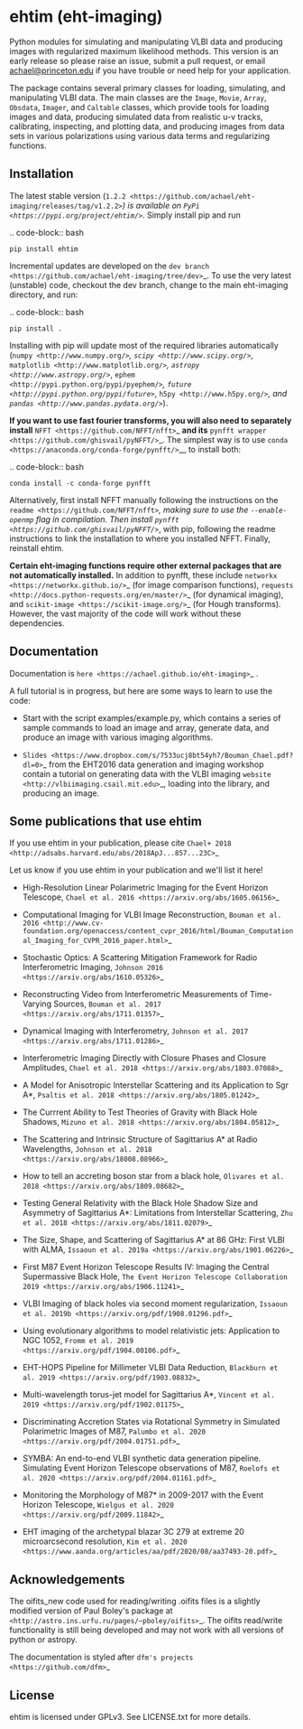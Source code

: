 ehtim (eht-imaging)
===================

Python modules for simulating and manipulating VLBI data and producing images with regularized maximum likelihood methods. This version is an early release so please raise an issue, submit a pull request, or email achael@princeton.edu if you have trouble or need help for your application.

The package contains several primary classes for loading, simulating, and manipulating VLBI data. The main classes are the ``Image``, ``Movie``, ``Array``, ``Obsdata``, ``Imager``, and ``Caltable`` classes, which provide tools for loading images and data, producing simulated data from realistic u-v tracks,  calibrating, inspecting, and  plotting data, and producing images from data sets in various polarizations using various data terms and regularizing functions.


Installation
------------

The latest stable version (`1.2.2 <https://github.com/achael/eht-imaging/releases/tag/v1.2.2>`_) is available on `PyPi <https://pypi.org/project/ehtim/>`_. Simply install pip and run

.. code-block:: bash

    pip install ehtim

Incremental updates are developed on the `dev branch <https://github.com/achael/eht-imaging/tree/dev>`_. To use the very latest (unstable) code, checkout the dev branch, change to the main eht-imaging directory, and run:

.. code-block:: bash

    pip install .

Installing with pip will update most of the required libraries automatically (`numpy <http://www.numpy.org/>`_, `scipy <http://www.scipy.org/>`_, `matplotlib <http://www.matplotlib.org/>`_, `astropy <http://www.astropy.org/>`_, `ephem <http://pypi.python.org/pypi/pyephem/>`_, `future <http://pypi.python.org/pypi/future>`_, `h5py <http://www.h5py.org/>`_, and `pandas <http://www.pandas.pydata.org/>`_).

**If you want to use fast fourier transforms, you will also need to separately install** `NFFT <https://github.com/NFFT/nfft>`_ **and its** `pynfft wrapper <https://github.com/ghisvail/pyNFFT/>`_. The simplest way is to use `conda <https://anaconda.org/conda-forge/pynfft/>`__ to install both:


.. code-block:: bash

    conda install -c conda-forge pynfft

Alternatively, first install NFFT manually following the instructions on the `readme <https://github.com/NFFT/nfft>`_, making sure to use the ``--enable-openmp`` flag in compilation. Then install `pynfft <https://github.com/ghisvail/pyNFFT/>`_, with pip, following the readme instructions to link the installation to where you installed NFFT. Finally, reinstall ehtim.

**Certain eht-imaging functions require other external packages that are not automatically installed.** In addition to pynfft, these include  `networkx <https://networkx.github.io/>`_ (for image comparison functions), `requests <http://docs.python-requests.org/en/master/>`_ (for dynamical imaging), and `scikit-image <https://scikit-image.org/>`_ (for Hough transforms). However, the vast majority of the code will work without these dependencies. 

Documentation
-------------
Documentation is  `here <https://achael.github.io/eht-imaging>`_ .

A full tutorial is in progress, but here are some ways to learn to use the code:

- Start with the script examples/example.py, which contains a series of sample commands to load an image and array, generate data, and produce an image with various imaging algorithms.

- `Slides <https://www.dropbox.com/s/7533ucj8bt54yh7/Bouman_Chael.pdf?dl=0>`_ from the EHT2016 data generation and imaging workshop contain a tutorial on generating data with the VLBI imaging `website <http://vlbiimaging.csail.mit.edu>`_, loading into the library, and producing an image. 

Some publications that use ehtim
--------------------------------
If you use ehtim in your publication, please cite `Chael+ 2018 <http://adsabs.harvard.edu/abs/2018ApJ...857...23C>`_

Let us know if you use ehtim in your publication and we'll list it here!

- High-Resolution Linear Polarimetric Imaging for the Event Horizon Telescope, `Chael et al. 2016 <https://arxiv.org/abs/1605.06156>`_ 

- Computational  Imaging for VLBI Image Reconstruction, `Bouman et al. 2016 <http://www.cv-foundation.org/openaccess/content_cvpr_2016/html/Bouman_Computational_Imaging_for_CVPR_2016_paper.html>`_ 

- Stochastic Optics: A Scattering Mitigation  Framework for Radio Interferometric Imaging, `Johnson 2016 <https://arxiv.org/abs/1610.05326>`_ 

- Reconstructing Video from Interferometric Measurements of Time-Varying Sources, `Bouman et al. 2017 <https://arxiv.org/abs/1711.01357>`_  

- Dynamical Imaging with Interferometry, `Johnson et al. 2017 <https://arxiv.org/abs/1711.01286>`_  

- Interferometric Imaging Directly with Closure Phases and Closure Amplitudes, `Chael et al. 2018 <https://arxiv.org/abs/1803.07088>`_

- A Model for Anisotropic Interstellar Scattering and its Application to Sgr A*, `Psaltis et al. 2018 <https://arxiv.org/abs/1805.01242>`_

- The Currrent Ability to Test Theories of Gravity with Black Hole Shadows, `Mizuno et al. 2018 <https://arxiv.org/abs/1804.05812>`_

- The Scattering and Intrinsic Structure of Sagittarius A* at Radio Wavelengths, `Johnson et al. 2018 <https://arxiv.org/abs/18008.08966>`_

- How to tell an accreting boson star from a black hole, `Olivares et al. 2018 <https://arxiv.org/abs/1809.08682>`_

- Testing General Relativity with the Black Hole Shadow Size and Asymmetry of Sagittarius A*: Limitations from Interstellar Scattering, `Zhu et al. 2018 <https://arxiv.org/abs/1811.02079>`_

- The Size, Shape, and Scattering of Sagittarius A* at 86 GHz: First VLBI with ALMA, `Issaoun et al. 2019a <https://arxiv.org/abs/1901.06226>`_

- First M87 Event Horizon Telescope Results IV: Imaging the Central Supermassive Black Hole, `The Event Horizon Telescope Collaboration 2019 <https://arxiv.org/abs/1906.11241>`_

- VLBI Imaging of black holes via second moment regularization, `Issaoun et al. 2019b <https://arxiv.org/pdf/1908.01296.pdf>`_

- Using evolutionary algorithms to model relativistic jets: Application to NGC 1052, `Fromm et al. 2019 <https://arxiv.org/pdf/1904.00106.pdf>`_

- EHT-HOPS Pipeline for Millimeter VLBI Data Reduction, `Blackburn et al. 2019 <https://arxiv.org/pdf/1903.08832>`_

- Multi-wavelength torus-jet model for Sagittarius A*, `Vincent et al. 2019 <https://arxiv.org/pdf/1902.01175>`_

- Discriminating Accretion States via Rotational Symmetry in Simulated Polarimetric Images of M87, `Palumbo et al. 2020 <https://arxiv.org/pdf/2004.01751.pdf>`_

- SYMBA: An end-to-end VLBI synthetic data generation pipeline. Simulating Event Horizon Telescope observations of M87, `Roelofs et al. 2020 <https://arxiv.org/pdf/2004.01161.pdf>`_

- Monitoring the Morphology of M87* in 2009-2017 with the Event Horizon Telescope, `Wielgus et al. 2020 <https://arxiv.org/pdf/2009.11842>`_

- EHT imaging of the archetypal blazar 3C 279 at extreme 20 microarcsecond resolution, `Kim et al. 2020 <https://www.aanda.org/articles/aa/pdf/2020/08/aa37493-20.pdf>`_

Acknowledgements
----------------
The oifits_new code used for reading/writing .oifits files is a slightly modified version of Paul Boley's package at `<http://astro.ins.urfu.ru/pages/~pboley/oifits>`_. The oifits read/write functionality is still being developed and may not work with all versions of python or astropy.

The documentation is styled after `dfm's projects <https://github.com/dfm>`_ 

License
-------
ehtim is licensed under GPLv3. See LICENSE.txt for more details.



